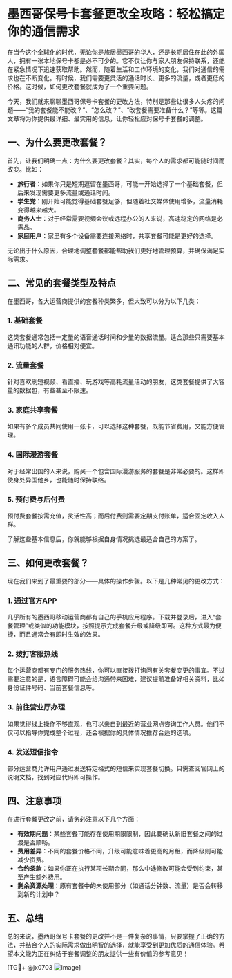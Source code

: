 # 墨西哥保号卡套餐更改全攻略：轻松搞定你的通信需求

在当今这个全球化的时代，无论你是旅居墨西哥的华人，还是长期居住在此的外国人，拥有一张本地保号卡都是必不可少的。它不仅让你与家人朋友保持联系，还能在紧急情况下迅速获取帮助。然而，随着生活和工作环境的变化，我们对通信的需求也在不断变化。有时候，我们需要更灵活的通话时长、更多的流量，或者更低的价格。这时候，如何更改套餐就成为了一个重要问题。

今天，我们就来聊聊墨西哥保号卡套餐的更改方法，特别是那些让很多人头疼的问题——“我的套餐能不能改？”、“怎么改？”、“改套餐需要准备什么？”等等。这篇文章将为你提供最详细、最实用的信息，让你轻松应对保号卡套餐的调整。

## 一、为什么要更改套餐？

首先，让我们明确一点：为什么要更改套餐？其实，每个人的需求都可能随时间而改变。比如：

- **旅行者**：如果你只是短期逗留在墨西哥，可能一开始选择了一个基础套餐，但后来发现需要更多流量或通话时间。
- **学生党**：刚开始可能觉得基础套餐足够，但随着社交媒体使用增多，流量消耗变得越来越大。
- **商务人士**：对于经常需要视频会议或远程办公的人来说，高速稳定的网络是必需品。
- **家庭用户**：家里有多个设备需要连接网络时，共享套餐可能是更好的选择。

无论出于什么原因，合理地调整套餐都能帮助我们更好地管理预算，并确保满足实际需求。

## 二、常见的套餐类型及特点

在墨西哥，各大运营商提供的套餐种类繁多，但大致可以分为以下几类：

### 1. **基础套餐**
这类套餐通常包括一定量的语音通话时间和少量的数据流量。适合那些只需要基本通讯功能的人群，价格相对便宜。

### 2. **流量套餐**
针对喜欢刷短视频、看直播、玩游戏等高耗流量活动的朋友，这类套餐提供了大容量的数据包，有些甚至不限速。

### 3. **家庭共享套餐**
如果有多个成员共同使用一张卡，可以选择这种套餐，既能节省费用，又能方便管理。

### 4. **国际漫游套餐**
对于经常出国的人来说，购买一个包含国际漫游服务的套餐是非常必要的。这样即使身处异国他乡，也能随时保持联络。

### 5. **预付费与后付费**
预付费套餐按需充值，灵活性高；而后付费则需要定期支付账单，适合固定收入人群。

了解这些基本信息后，你就能够根据自身情况挑选最适合自己的方案了。

## 三、如何更改套餐？

现在我们来到了最重要的部分——具体的操作步骤。以下是几种常见的更改方式：

### 1. **通过官方APP**
几乎所有的墨西哥移动运营商都有自己的手机应用程序。下载并登录后，进入“套餐管理”或类似的功能模块，按照提示完成套餐升级或降级即可。这种方式最为便捷，而且通常会有即时生效的效果。

### 2. **拨打客服热线**
每个运营商都有专门的服务热线，你可以直接拨打询问有关套餐变更的事宜。不过需要注意的是，语言障碍可能会给沟通带来困难，建议提前准备好相关资料，比如身份证件号码、当前套餐信息等。

### 3. **前往营业厅办理**
如果觉得线上操作不够直观，也可以亲自到最近的营业网点咨询工作人员。他们不仅可以指导你完成整个过程，还会根据你的具体情况推荐合适的选项。

### 4. **发送短信指令**
部分运营商允许用户通过发送特定格式的短信来实现套餐切换。只需查阅官网上的说明文档，找到对应代码即可操作。

## 四、注意事项

在进行套餐更改之前，请务必注意以下几个方面：

- **有效期问题**：某些套餐可能存在使用期限限制，因此要确认新旧套餐之间的过渡是否顺畅。
- **费用差异**：不同的套餐价格不同，升级可能意味着更高的月租，而降级则可能减少资费。
- **合约条款**：如果你正在执行某项长期合同，那么中途修改可能会受到约束，甚至产生额外费用。
- **剩余资源处理**：原有套餐中的未使用部分（如通话分钟数、流量）是否会转移到新的计划中？

## 五、总结

总的来说，墨西哥保号卡套餐的更改并不是一件复杂的事情，只要掌握了正确的方法，并结合个人的实际需求做出明智的选择，就能享受到更加优质的通信体验。希望本文能为正在纠结于套餐调整的朋友提供一些有价值的参考意见！

[TG💪+ @jx0703 ![Image](https://github.com/user-attachments/assets/dbca1d08-cadb-493c-b0ec-ad6f7a83f270)]